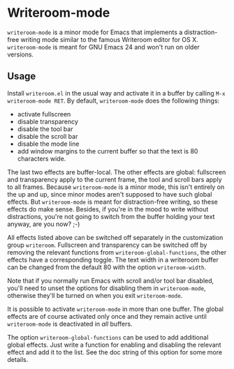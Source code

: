 # Writeroom-mode #

`writeroom-mode` is a minor mode for Emacs that implements a
distraction-free writing mode similar to the famous Writeroom editor for OS
X. `writeroom-mode` is meant for GNU Emacs 24 and won't run on older
versions.

## Usage ##

Install `writeroom.el` in the usual way and activate it in a buffer by
calling `M-x writeroom-mode RET`. By default, `writeroom-mode` does the
following things:

* activate fullscreen
* disable transparency
* disable the tool bar
* disable the scroll bar
* disable the mode line
* add window margins to the current buffer so that the text is 80
  characters wide.

The last two effects are buffer-local. The other effects are global:
fullscreen and transparency apply to the current frame, the tool and scroll
bars apply to all frames. Because `writeroom-mode` is a minor mode, this
isn't entirely on the up and up, since minor modes aren't supposed to have
such global effects. But `writeroom-mode` is meant for distraction-free
writing, so these effects do make sense. Besides, if you're in the mood to
write without distractions, you're not going to switch from the buffer
holding your text anyway, are you now? ;-)

All effects listed above can be switched off separately in the
customization group `writeroom`. Fullscreen and transparency can be
switched off by removing the relevant functions from
`writeroom-global-functions`, the other effects have a corresponding
toggle. The text width in a writeroom buffer can be changed from the
default 80 with the option `writeroom-width`.

Note that if you normally run Emacs with scroll and/or tool bar disabled,
you'll need to unset the options for disabling them in `writeroom-mode`,
otherwise they'll be turned on when you exit `writeroom-mode`.

It is possible to activate `writeroom-mode` in more than one buffer. The
global effects are of course activated only once and they remain active
until `writeroom-mode` is deactivated in *all* buffers.

The option `writeroom-global-functions` can be used to add additional
global effects. Just write a function for enabling and disabling the
relevant effect and add it to the list. See the doc string of this option
for some more details.
